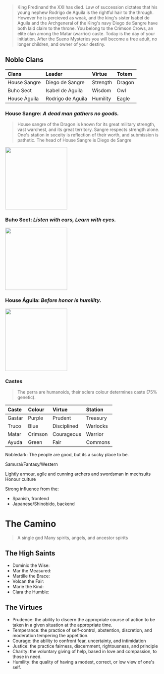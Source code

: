 > King Fredinand the XXI has died. Law of succession dictates that his young nephew Rodrigo de Aguila is the rightful hair to the through. However he is percieved as weak, and the king's sister Isabel de Aguila and the Archgeneral of the King's navy Diego de Sangre have both laid claim to the throne.
> You belong to the Crimson Crows, an elite clan among the Matar (warrior) caste. Today is the day of your initiation. After the Sueno Mysteries you will become a free adult, no longer children, and owner of your destiny.

## Noble Clans

|Clans 			  |Leader 	          |Virtue 	|Totem	|
|:-|:-|:-|:-|
|House Sangre |Diego de Sangre	  |Strength	|Dragon	|
|Buho Sect	  |Isabel de Aguila		|Wisdom		|Owl	  |
|House Águila	|Rodrigo de Aguila	|Humility	|Eagle	|

### House Sangre: *A dead man gathers no goods.*

> House sangre of the Dragon is known for its great military strength, vast warchest, and its great territory. Sangre respects strength alone. One's station in soceity is reflection of their worth, and submission is pathetic. The head of House Sangre is Diego de Sangre

<img src="https://upload.wikimedia.org/wikipedia/commons/7/7a/Arms_of_Aragonese_Monarchs%2C_16th-19th_centuries_%28Golden_Fleece%29.svg" width="200">

### Buho Sect: *Listen with ears, Learn with eyes.*

<img src="https://upload.wikimedia.org/wikipedia/commons/1/1a/POL_COA_Arumowicz.svg" width="200">

### House Águila: *Before honor is humility.*

<img src="https://upload.wikimedia.org/wikipedia/commons/e/e4/POL_COA_So%C5%82tyk_III.svg" width="200">


### Castes

> The perra are humanoids, their sclera colour determines caste (75% genetic).

|Caste 	  |Colour   |Virtue 		  |Station	|
|:-|:-|:-|:-|
|Gastar	  |Purple		|Prudent		  |Treasury	|
|Truco	  |Blue		  |Disciplined	|Warlocks	|
|Matar	  |Crimson	|Courageous		|Warrior	|
|Ayuda	  |Green		|Fair			    |Commons	|


Nobledark: The people are good, but its a sucky place to be.

Samurai/Fantasy/Western

Lightly armour, agile and cunning archers and swordsman in mechsuits
Honour culture


Strong influence from the:
- Spanish, frontend
- Japanese/Shinobido, backend

# The Camino

> A single god
> Many spirits, angels, and ancestor spirits

## The High Saints

- Dominic the Wise:
- Mar the Measured:
- Martille the Brace:
- Volcan the Fair:
- Marie the Kind:
- Clara the Humble:

## The Virtues

- Prudence: the ability to discern the appropriate course of action to be taken in a given situation at the appropriate time.
- Temperance: the practice of self-control, abstention, discretion, and moderation tempering the appetition.
- Courage: the ability to confront fear, uncertainty, and intimidation
- Justice: the practice fairness, discernment, rightousness, and principle
- Charity: the voluntary giving of help, based in love and compassion, to those in need.
- Humility: the quality of having a modest, correct, or low view of one's self.